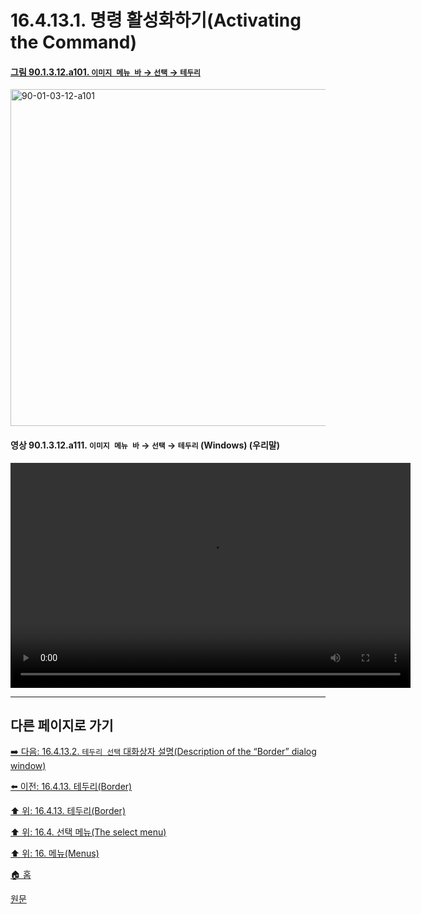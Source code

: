 # 16.4.13.1. 명령 활성화하기(Activating the Command)

<a id="90-01-03-12-a101"></a>

#### [그림 90.1.3.12.a101. `이미지 메뉴 바` → `선택` → `테두리`](./90-01-03-12-border.md#90-01-03-12-a101)
<img width="934" height="539" alt="90-01-03-12-a101" src="https://github.com/user-attachments/assets/f78a24be-b2f9-48fa-94ae-599919a7bbe2" />

<a id="90-01-03-12-a111"></a>

#### 영상 90.1.3.12.a111. `이미지 메뉴 바` → `선택` → `테두리` (Windows) (우리말)
<video controls="controls" width="640" height="360" src="https://github.com/user-attachments/assets/d127f7a6-3294-40f3-9833-6d5ae928da66"></video>

<a comment="[ISSUE]원문에서 두가지 조건 1. 이미지가 반드시 알파채널 가져야 함 2. 선택도구 옵션에 anti-aliasing이 켜져 있어야 함 은 현재 상황에 맞지 않음"></a>

***

## 다른 페이지로 가기

[➡️ 다음: 16.4.13.2. `테두리 선택` 대화상자 설명(Description of the “Border” dialog window)](./16-04-13-02-00-description_of_the_border_dialog_window.md)

[⬅️ 이전: 16.4.13. 테두리(Border)](./16-04-13-00-border.md)

[⬆️ 위: 16.4.13. 테두리(Border)](./16-04-13-00-border.md)

[⬆️ 위: 16.4. 선택 메뉴(The select menu)](./16-04-00-the-select-menu.md)

[⬆️ 위: 16. 메뉴(Menus)](./16-00-menus.md)

[🏠 홈](./00-home.md)

[원문](https://docs.gimp.org/2.10/ko/gimp-selection-border.html#idm25006)